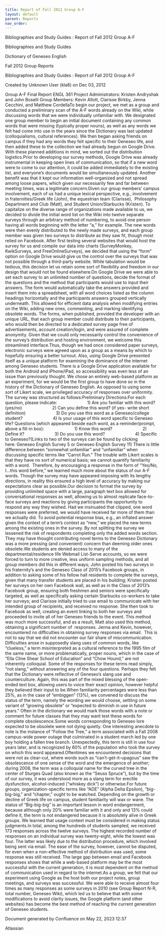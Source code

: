 ```yaml
---
title: Report of Fall 2012 Group A-F
layout: default
parent: Reports
nav_order:
---
```


Bibliographies and Study Guides : Report of Fall 2012 Group A-F

Bibliographies and Study Guides

Dictionary of Geneseo English

Fall 2012 Group Reports

Bibliographies and Study Guides : Report of Fall 2012 Group A-F

Created by  Unknown User (kla8) on Dec 03, 2012

Group A-F Final Report ENGL 361 Project Administrators: Kristen Andryshak and John Boselli Group Members: Kevin Allott, Clarisse Birkby, Jenna Cecchini, and Matthew CordellaTo begin our project, we met as a group and conducted a preliminary scan of the A-F words already on the Wiki, while discussing words that we were individually unfamiliar with. We designated one group member to begin an initial document containing any common words that were missing (typically proper nouns), as well as any words we felt had come into use in the years since the Dictionary was last updated (colloquialisms, cultural references). We then began asking friends on campus if they had any words they felt specific to their Geneseo life, and then added these to the collection we had already begun on Google Drive. With these planned additions in mind, we sorted out the distribution logistics.Prior to developing our survey methods, Google Drive was already instrumental in keeping open lines of communication, so that if a new word were to come to our attention, it could be added immediately to the existing list, and everyone’s documents would be simultaneously updated. Another benefit was that it kept our information well-organized and not spread among loose papers, which given our necessarily few and far between meeting times, was a legitimate concern.Given our group members’ campus involvement, each of us had a unique lexical perspective, e.g., involvement in fraternities/Greek life (John), the equestrian team (Clarisse),  Philosophy Department and Club (Matt), and Student Union/Starbucks (Kristen). To capitalize on the diverse range of organizations made available to us, we decided to divide the initial word list on the Wiki into twelve separate surveys through an arbitrary method of numbering, to avoid one person having all words beginning with the letter “a,” for example. The new words were then evenly distributed to the newly made surveys, and each group member was given two surveys to distribute as they saw fit, though most relied on Facebook. After first testing several websites that would host the survey for us and compile our data into charts (SurveyMonkey, KwikSurveys, and FreeOnlineSurveys), we decided that using the “form” option on Google Drive would give us the control over the surveys that was not possible through a third-party website. While tabulation would be tedious, this decision let us retain some sort of flexibility and freedom in our design that would not be found elsewhere.On Google Drive we were able to set each survey to an unlimited number of questions, decide the format of the questions and the method that participants would use to input their answers. The form would automatically take the answers provided and insert them into a spreadsheet, with all word choices listed as the column headings horizontally and the participants answers grouped vertically underneath. This allowed for efficient data analysis when modifying entries on the Wiki, adding new ones, commenting, and marking identifying obsolete words. The forms, when published, provided the developer with an unique URL, that each group member could distribute to their participants, who would then be directed to a dedicated survey page free of advertisements, account creation/login, and were assured of complete anonymity. Given that we could only necessarily control the convenience of the survey’s distribution and hosting environment, we welcome this streamlined interface.Thus, though we had once considered paper surveys, electronic surveys were agreed upon as a group as a means by which to hopefully ensuring a better turnout. Also, using Google Drive presented itself as a unique platform for examining the dominance of the internet among Geneseo students. There is a Google Drive application available for both the Android and iPhone/iPad, so accessibility was even less of an issue than previously thought. We chose an entirely web-based platform as an experiment, for we would be the first group to have done so in the history of the Dictionary of Geneseo English. As opposed to using some sort of Likert scale, we privileged accuracy of responses over uniformity. The survey was structured as follows:Preliminary Directions:For each question, please indicate:                          1) Are you familiar with this word? (yes/no)                         2) Can you define this word? (if yes- write short definition)                         3) Do you use this word as a Geneseo/college student?                          4) Is your usage of this word specific to Geneseo life? Questions (which appeared beside each word, as a reminder/prompt, above a fill-in box):                         1) Know this word?                         2) Define it?                         3) Do you use this word?                         4) Specific to Geneseo?(Links to two of the surveys can be found by clicking here: Geneseo English Survey 5 or Geneseo English Survey 11) There is little difference between “somewhat unfamiliar” and “unfamiliar” when discussing specific terms like “Carrot Run.” The trouble with Likert scales is that they have no sort of numerical basis; we cannot quantify familiarity with a word.  Therefore, by encouraging a response in the form of “Yes/No, I...this word before,” we learned much more about the status of our A-F words. Though the survey may have appeared imposing with its lengthy directions, in reality this ensured a high level of accuracy by making our expectations clear as possible.Our decision to format the survey by providing unlimited space with a large, paragraph text box allowed for conversational responses as well, allowing us to almost replicate face-to-face surveys and reactions by giving participants the opportunity to respond any way they wished. Had we insinuated that clipped, one word responses were preferred, we would have received far more of them than we actually did. To avoid potential response bias, e.g., an inflated answer given the context of a term’s context as “new,” we placed the new terms among the existing ones in the survey. By not splitting the survey we lessened the risk of respondents completing only the added words section. They may have thought contributing novel terms to the Geneseo Dictionary was a more pressing (and convenient) concern than deeming older ones obsolete.We students are denied access to many of the departmental/residence life Webmail List-Serve accounts, so we were forced to turn to more creative, less uniform sampling methods, and all group members did this in different ways; John posted his two surveys in his fraternity’s and the Geneseo Class of 2015’s Facebook groups, in addition to asking some of his fellow hall residents to complete the surveys, given that many transfer students are placed in his building; Kristen posted her surveys on her own Facebook wall, as well as in the Class of 2013’s Facebook group, ensuring both freshmen and seniors were specifically targeted, as well as specifically asking certain Starbucks co-workers to take her surveys; and Clarisse initially tried to use email to communicate with her intended group of recipients, and received no response. She then took to Facebook as well, creating an event linking to both her surveys and proceeded to invite all of her Geneseo friends to the event. This method was much more successful, and as a result, Matt also used this method, obtaining a significant number of  responses. Jenna and Kevin, however, encountered no difficulties in obtaining survey responses via email.  This is not to say that we did not encounter our fair share of miscommunication. Difficulties arose in supposedly slang uses of common words, like “clueless,” a term misinterpreted as a cultural reference to the 1995 film of the same name, or more problematically, proper nouns, which in the case of “Ella Cline Shear School of Education” and “Chow Hound,” are not inherently colloquial. Some of the responses for these terms read simply, “not slang,” without answering any of the four questions. Perhaps they felt that the Dictionary were reflective of Geneseo’s slang use and counterculture. Again, this was part of the mixed blessing of the open-ended text box, allowing users to voice their exact opinion, however helpful they believed their input to be.When familiarity percentages were less than 25%, as in the case of “embiggen” (13%), we convened to discuss the status of the term, namely the wording we would choose, settling on some variant of “growing obsolete” or “expected to diminish in use in future years.” Often in the dictionary we would mark those words with a note or comment for future classes that they may want test these words for complete obsolescence.Some words corresponding to Geneseo lore expected to be obsolete were not dying quietly. One interesting anecdote to note is the instance of “Follow the Tree,” a term associated with a Fall 2008 campus-wide power outage that culminated in a student march led by one boy holding a fallen tree branch. Unexpectedly, this term is still in use four years later, and is recognized by 60% of the population who took the survey on which this word appeared.Oftentimes we encountered decisions that were not as clear-cut, where words such as “can’t-get-it-upagous” saw the obsolescence of one sense of the word and the emergence of another; during 2008, the term was a colloquial name for the curved tree in the center of Sturges Quad (also known as the “Seuss Spruce”), but by the time of our survey, it was understood more as a slang term for erectile dysfunction, alcohol-induced (“whiskey dick”) or otherwise.For future groups, organization-specific terms like “ADE” (Alpha Delta Epsilon), “big-big-big,” and “chapter,” ought to be watched. Depending on the growth or decline of Greek life on campus, student familiarity will wax or wane. The status of “Big-big-big” is an important lesson in word endangerment, because although only 20% were familiar with it and only and 13% could define it, the term is not endangered because it is absolutely alive in Greek groups. We learned that usage context must be considered in making status judgments.In total, among the hundreds of students sampled, we received 173 responses across the twelve surveys. The highest recorded number of responses on an individual survey was twenty-eight, while the lowest was four. The latter was likely due to the distribution procedure, which involved being sent via email. The ease of the survey, however, cannot be disputed, for even when a non-effective method of distribution was used, some response was still received. The large gap between email and Facebook responses shows that while a web-based platform may be the most successful with the current generation, it is most dependent on the method of communication used in regard to the internet.As a group, we felt that our experiment using Google as the host both our project notes, group meetings, and surveys was successful. We were able to receive almost four times as many responses as some surveys in 2010 (see Group Report N-R, total number, Geneseo Wiki), which led us to believe that with some modifications to avoid clarity issues, the Google platform (and other websites) has become the best method of reaching the current generation of Geneseo students. 

Document generated by Confluence on May 22, 2023 12:37

Atlassian
